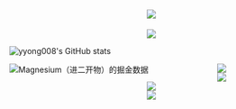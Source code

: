 <h1 align="center"> <a href="https://sunguoqi.com/"> <img src="https://readme-typing-svg.herokuapp.com/?lines=console.log(%22Hello%2C%20World!%22);Hey, I'm Magnesium， Welcome My Github Page 🎈!&center=true&size=27"> </a> </h1>



<div align="center"> <img src="https://activity-graph.herokuapp.com/graph?username=yyong008&theme=xcode" /> </div>


![yyong008's GitHub stats](https://github-readme-stats.vercel.app/api?username=yyong008&show_icons=true&theme=transparent)

<img src="https://4sdvg7tqbv.us.aircode.run/juejin?uid=3016715636836941&hide_border=true" alt="Magnesium（进二开物）的掘金数据" style="zoom:100%;" align="left"/>

<div align="center"> <img src="https://github-readme-stats.vercel.app/api/top-langs/?username=yyong008&hide_title=true&hide_border=true&layout=compact&langs_count=6&text_color=000&icon_color=fff&bg_color=0,52fa5a,4dfcff,c64dff&theme=graywhite" /> </div>

<div align="center"> <img src="https://metrics.lecoq.io/yyong008?template=classic&config.timezone=Asia%2FShanghai"> </div>
<div align="center"> <img src="https://github-profile-trophy.vercel.app/?username=yyong008" /> </div>
<div align="center"> <img src="https://visitor-badge.glitch.me/badge?page_id=yyong008" /> </div>
